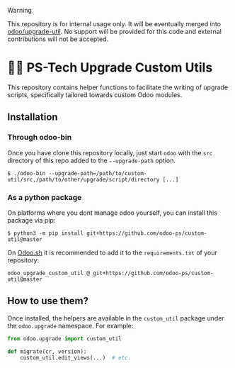 > [!WARNING]  
> This repository is for internal usage only. It will be eventually merged into [odoo/upgrade-util](https://github.com/odoo/upgrade-util). No support will be provided for this code and external contributions will not be accepted.



# 🧙‍🔧 PS-Tech Upgrade Custom Utils

This repository contains helper functions to facilitate the writing of upgrade scripts, specifically tailored towards custom Odoo modules.

## Installation

### Through odoo-bin
Once you have clone this repository locally, just start `odoo` with the `src` directory of this repo added to the `--upgrade-path` option.
```shell-session
$ ./odoo-bin --upgrade-path=/path/to/custom-util/src,/path/to/other/upgrade/script/directory [...]
```

### As a python package
On platforms where you dont manage odoo yourself, you can install this package via pip:
```shell-session
$ python3 -m pip install git+https://github.com/odoo-ps/custom-util@master
```
On [Odoo.sh](https://www.odoo.sh/) it is recommended to add it to the `requirements.txt` of your repository:
```
odoo_upgrade_custom_util @ git+https://github.com/odoo-ps/custom-util@master
```
## How to use them?
Once installed, the helpers are available in the `custom_util` package under the `odoo.upgrade` namespace. For example:
```py
from odoo.upgrade import custom_util

def migrate(cr, version):
    custom_util.edit_views(...)  # etc.
```
